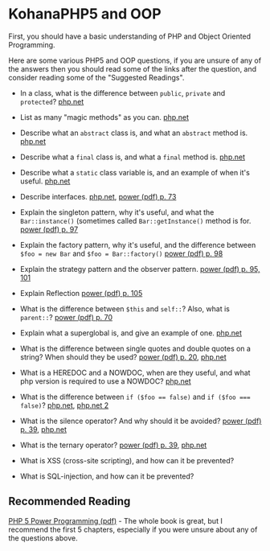 # KohanaPHP5 and OOP

First, you should have a basic understanding of PHP and Object Oriented Programming.

Here are some various PHP5 and OOP questions, if you are unsure of any of the answers then you should read some of the links after the question, and consider reading some of the "Suggested Readings".

*  In a class, what is the difference between `public`, `private` and `protected`?  [php.net][php.visibility]

*  List as many "magic methods" as you can. [php.net][php.magic]

*  Describe what an `abstract` class is, and what an `abstract` method is. [php.net][php.abstract]

*  Describe what a `final` class is, and what a `final` method is. [php.net][php.final]

*  Describe what a `static` class variable is, and an example of when it's useful. [php.net][php.static]

*  Describe interfaces. [php.net][php.interfaces], [power (pdf) p. 73][power]

*  Explain the singleton pattern, why it's useful, and what the `Bar::instance()` (sometimes called `Bar::getInstance()` method is for. [power (pdf) p. 97][power]

*  Explain the factory pattern, why it's useful, and the difference between `$foo = new Bar` and `$foo = Bar::factory()` [power (pdf) p. 98][power]

*  Explain the strategy pattern and the observer pattern. [power (pdf) p. 95, 101][power]

*  Explain Reflection [power (pdf) p. 105][power]

*  What is the difference between `$this` and `self::`?  Also, what is `parent::`? [power (pdf) p. 70][power]

*  Explain what a superglobal is, and give an example of one. [php.net][php.superglobals]

*  What is the difference between single quotes and double quotes on a string?  When should they be used? [power (pdf) p. 20][power], [php.net][php.strings]

*  What is a HEREDOC and a NOWDOC, when are they useful, and what php version is required to use a NOWDOC? [php.net][php.strings]

*  What is the difference between `if ($foo == false)` and `if ($foo === false)`? [php.net][php.comparisons], [php.net 2][php.comparisontable]

*  What is the silence operator? And why should it be avoided? [power (pdf) p. 39][power], [php.net][php.silence]

*  What is the ternary operator? [power (pdf) p. 39][power], [php.net][php.ternary]

*  What is XSS (cross-site scripting), and how can it be prevented? 

*  What is SQL-injection, and how can it be prevented?

## Recommended Reading

[PHP 5 Power Programming (pdf)][power] - The whole book is great, but I recommend the first 5 chapters, especially if you were unsure about any of the questions above.

[power]: http://ptgmedia.pearsoncmg.com/images/013147149X/downloads/013147149X_book.pdf "PHP Power Programming (pdf)"
[php.visibility]: http://php.net/manual/en/language.oop5.visibility.php
[php.magic]: http://php.net/manual/en/language.oop5.magic.php
[php.abstract]: http://php.net/manual/en/language.oop5.abstract.php
[php.final]: http://php.net/manual/en/language.oop5.final.php
[php.interfaces]: http://php.net/manual/en/language.oop5.interfaces.php
[php.static]: http://php.net/manual/en/language.oop5.static.php
[php.superglobals]: http://php.net/manual/en/language.variables.superglobals.php
[php.strings]: http://php.net/manual/en/language.types.string.php
[php.comparisons]: http://php.net/manual/en/language.operators.comparison.php
[php.comparisontable]: http://www.php.net/manual/en/types.comparisons.php
[php.silence]: http://www.php.net/manual/en/language.operators.errorcontrol.php
[php.ternary]: http://php.net/manual/en/language.operators.comparison.php#language.operators.comparison.ternary